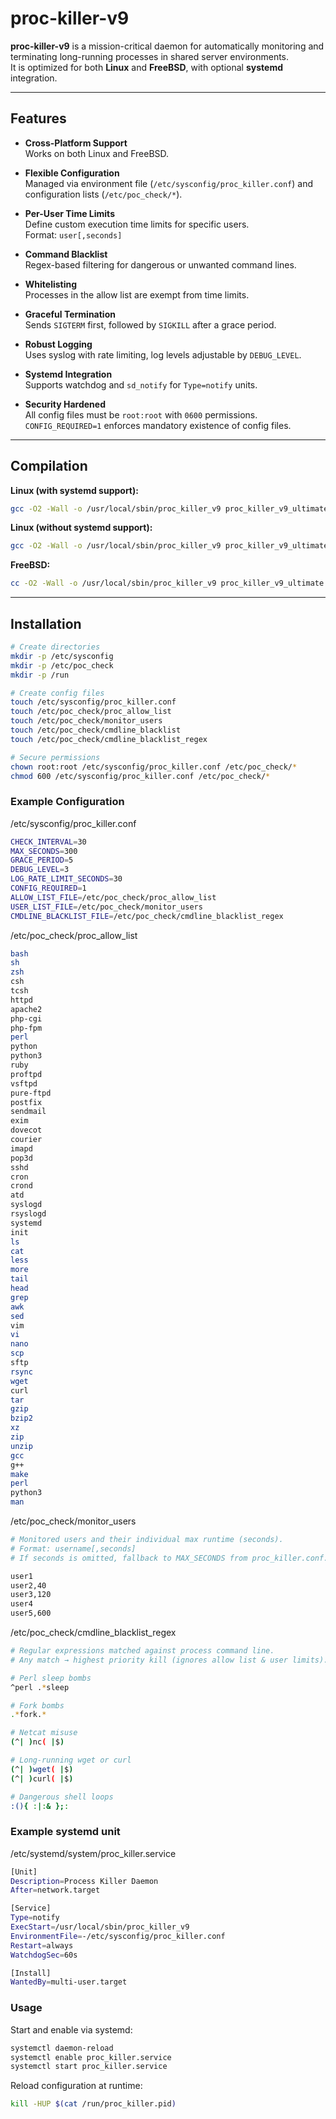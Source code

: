 # proc-killer-v9

**proc-killer-v9** is a mission-critical daemon for automatically monitoring and terminating long-running processes in shared server environments.  
It is optimized for both **Linux** and **FreeBSD**, with optional **systemd** integration.

---

## Features

- **Cross-Platform Support**  
  Works on both Linux and FreeBSD.

- **Flexible Configuration**  
  Managed via environment file (`/etc/sysconfig/proc_killer.conf`) and configuration lists (`/etc/poc_check/*`).

- **Per-User Time Limits**  
  Define custom execution time limits for specific users.  
  Format: `user[,seconds]`

- **Command Blacklist**  
  Regex-based filtering for dangerous or unwanted command lines.

- **Whitelisting**  
  Processes in the allow list are exempt from time limits.

- **Graceful Termination**  
  Sends `SIGTERM` first, followed by `SIGKILL` after a grace period.

- **Robust Logging**  
  Uses syslog with rate limiting, log levels adjustable by `DEBUG_LEVEL`.

- **Systemd Integration**  
  Supports watchdog and `sd_notify` for `Type=notify` units.

- **Security Hardened**  
  All config files must be `root:root` with `0600` permissions.  
  `CONFIG_REQUIRED=1` enforces mandatory existence of config files.

---

## Compilation

**Linux (with systemd support):**
```bash
gcc -O2 -Wall -o /usr/local/sbin/proc_killer_v9 proc_killer_v9_ultimate.c -lregex -lsystemd
```

**Linux (without systemd support):**
```bash
gcc -O2 -Wall -o /usr/local/sbin/proc_killer_v9 proc_killer_v9_ultimate.c -lregex
```

**FreeBSD:**
```bash
cc -O2 -Wall -o /usr/local/sbin/proc_killer_v9 proc_killer_v9_ultimate.c -lregex
```
---

## Installation

```bash
# Create directories
mkdir -p /etc/sysconfig
mkdir -p /etc/poc_check
mkdir -p /run

# Create config files
touch /etc/sysconfig/proc_killer.conf
touch /etc/poc_check/proc_allow_list
touch /etc/poc_check/monitor_users
touch /etc/poc_check/cmdline_blacklist
touch /etc/poc_check/cmdline_blacklist_regex

# Secure permissions
chown root:root /etc/sysconfig/proc_killer.conf /etc/poc_check/*
chmod 600 /etc/sysconfig/proc_killer.conf /etc/poc_check/*
```

### Example Configuration
/etc/sysconfig/proc_killer.conf
```bash
CHECK_INTERVAL=30
MAX_SECONDS=300
GRACE_PERIOD=5
DEBUG_LEVEL=3
LOG_RATE_LIMIT_SECONDS=30
CONFIG_REQUIRED=1
ALLOW_LIST_FILE=/etc/poc_check/proc_allow_list
USER_LIST_FILE=/etc/poc_check/monitor_users
CMDLINE_BLACKLIST_FILE=/etc/poc_check/cmdline_blacklist_regex
```

/etc/poc_check/proc_allow_list
```bash
bash
sh
zsh
csh
tcsh
httpd
apache2
php-cgi
php-fpm
perl
python
python3
ruby
proftpd
vsftpd
pure-ftpd
postfix
sendmail
exim
dovecot
courier
imapd
pop3d
sshd
cron
crond
atd
syslogd
rsyslogd
systemd
init
ls
cat
less
more
tail
head
grep
awk
sed
vim
vi
nano
scp
sftp
rsync
wget
curl
tar
gzip
bzip2
xz
zip
unzip
gcc
g++
make
perl
python3
man
```

/etc/poc_check/monitor_users
```bash
# Monitored users and their individual max runtime (seconds).
# Format: username[,seconds]
# If seconds is omitted, fallback to MAX_SECONDS from proc_killer.conf.

user1
user2,40
user3,120
user4
user5,600
```

/etc/poc_check/cmdline_blacklist_regex
```bash
# Regular expressions matched against process command line.
# Any match → highest priority kill (ignores allow list & user limits).

# Perl sleep bombs
^perl .*sleep

# Fork bombs
.*fork.*

# Netcat misuse
(^| )nc( |$)

# Long-running wget or curl
(^| )wget( |$)
(^| )curl( |$)

# Dangerous shell loops
:(){ :|:& };:
```
### Example systemd unit
/etc/systemd/system/proc_killer.service
```bash
[Unit]
Description=Process Killer Daemon
After=network.target

[Service]
Type=notify
ExecStart=/usr/local/sbin/proc_killer_v9
EnvironmentFile=-/etc/sysconfig/proc_killer.conf
Restart=always
WatchdogSec=60s

[Install]
WantedBy=multi-user.target

```

### Usage
Start and enable via systemd:
```bash
systemctl daemon-reload
systemctl enable proc_killer.service
systemctl start proc_killer.service

```
Reload configuration at runtime:
```bash
kill -HUP $(cat /run/proc_killer.pid)
```
